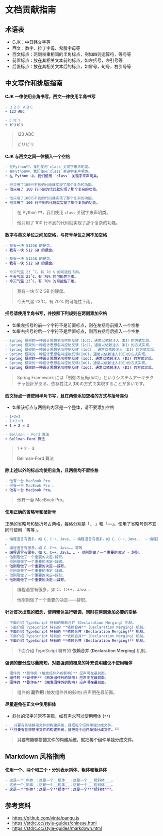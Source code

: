 # 文档贡献指南

## 术语表

- CJK：中日韩文字等
- 西文：数字、拉丁字母、希腊字母等
- 西文标点：两侧权重相同的半角标点，例如四则运算符，等号等
- 前置标点：放在其相关文本前的标点，如左括号，左引号等
- 后置标点：放在其相关文本后的标点，如冒号，句号，右引号等

## 中文写作和排版指南

#### CJK 一律使用全角书写，西文一律使用半角书写

```diff
- １２３ ＡＢＣ
+ 123 ABC

- ﾋﾞﾘﾋﾞﾘ
+ ビリビリ
```

> 123 ABC
> 
> ビリビリ

#### CJK 与西文之间一律插入一个空格

```diff
- 在Python中，我们使用`class`关键字来声明类。
- 在Python中，我们使用`class`关键字来声明类。
+ 在 Python 中，我们使用 `class` 关键字来声明类。

- 他只用了100行不到的代码就实现了那个复杂的功能。
+ 他只用了 100 行不到的代码就实现了那个复杂的功能。

- 他只用了100行不到的代码就实现了那个复杂的功能。
+ 他只用了 100 行不到的代码就实现了那个复杂的功能。
```

> 在 Python 中，我们使用 `class` 关键字来声明类。
> 
> 他只用了 100 行不到的代码就实现了那个复杂的功能。

#### 数字与英文单位之间加空格，与符号单位之间不加空格

```diff
- 我有一块 512GB 的硬盘。
+ 我有一块 512 GB 的硬盘。

- 我有一块 512GB 的硬盘。
+ 我有一块 512 GB 的硬盘。

- 今天气温 23 ˚C，有 70 % 的可能性下雨。
+ 今天气温 23˚C，有 70% 的可能性下雨。
+ 今天气温 23˚C，有 70% 的可能性下雨。
```

> 我有一块 512 GB 的硬盘。
> 
> 今天气温 23˚C，有 70% 的可能性下雨。

#### 括号请使用半角书写，并按照下列规则在两侧添加空格

- 如果左括号的前一个字符不是前置标点，则在左括号前插入一个空格
- 如果右括号的后一个字符不是后置标点，则再右括号后插入一个空格

```diff
- Spring 框架的一种设计思想名叫控制反转（IoC），通常以依赖注入（DI）的方式实现。
- Spring 框架的一种设计思想名叫控制反转（IoC），通常以依赖注入（DI）的方式实现。
- Spring 框架的一种设计思想名叫控制反转 (IoC) ，通常以依赖注入 (DI) 的方式实现。
- Spring 框架的一种设计思想名叫控制反转(IoC)，通常以依赖注入(DI)的方式实现。
+ Spring 框架的一种设计思想名叫控制反转 (IoC)，通常以依赖注入 (DI) 的方式实现。
- Spring 框架的一种设计思想名叫控制反转(IoC)，通常以依赖注入(DI)的方式实现。
+ Spring 框架的一种设计思想名叫控制反转 (IoC)，通常以依赖注入 (DI) 的方式实现。
```

> Spring Framework には「制御の反転(IoC)」というシステムアーキテクチャ設計がある、依存性注入(DI)の方式で実現することが多いです。

#### 西文标点一律使用半角书写，且在两侧添加空格的方式与括号类似

- 如果该标点与两侧的内容是一个整体，请不要添加空格

```diff
- 1+2=3
- 1＋2＝3
+ 1 + 2 = 3

- Bellman - Ford 算法
+ Bellman-Ford 算法
```

> 1 + 2 = 3
> 
> Bellman-Ford 算法

#### 除上述以外的标点均使用全角，且两侧均不留空格

```diff
- 他有一台 MacBook Pro.
- 他有一台 MacBook Pro 。
+ 他有一台 MacBook Pro。
```

> 他有一台 MacBook Pro。

#### 使用正确的省略号和破折号

正确的省略号和破折号占两格，每格分别是「… 」和「—」。使用了省略号则不宜同时使用「等等」。

```diff
- 编程语言有很多，如 C、C++、Java… - 编程语言有很多，如 C、C++、Java... - 编程语言有很多，如 C、C++、Java。。。…
。
- 编程语言有很多，如 C、C++、Java…… 等等
+ 编程语言有很多，如 C、C++、Java… … - 他刚刚做了一个重要的决定 - 辞职。
- 他刚刚做了一个重要的决定-辞职。
- 他刚刚做了一个重要的决定—辞职。
+ 他刚刚做了一个重要的决定——辞职。
- 他刚刚做了一个重要的决定-辞职。
- 他刚刚做了一个重要的决定—辞职。
+ 他刚刚做了一个重要的决定——辞职。
```

> 编程语言有很多，如 C、C++、Java…
> 
> 他刚刚做了一个重要的决定——辞职。

#### 针对首次出现的概念，使用粗体进行强调，同时在两侧添加必要的空格

```diff
- 下面介绍 TypeScript 特有的依赖合并 (Declaration Merging) 机制。
- 下面介绍 TypeScript 特有的 **依赖合并** (Declaration Merging) 机制。
+ 下面介绍 TypeScript 特有的 **依赖合并 (Declaration Merging)** 机制。
- 下面介绍 TypeScript 特有的 **依赖合并** (Declaration Merging) 机制。
+ 下面介绍 TypeScript 特有的 **依赖合并 (Declaration Merging)** 机制。
```

> 下面介绍 TypeScript 特有的 **依赖合并 (Declaration Merging)** 机制。

#### 强调的部分应尽量简短，对要强调的概念的补充说明建议不使用粗体

```diff
- 组件的 **副作用 (触发组件外的影响)** 应声明在最前面。
+ 组件的 **副作用** (触发组件外的影响) 应声明在最前面。
+ 组件的 **副作用** (触发组件外的影响) 应声明在最前面。
```

> 组件的 **副作用** (触发组件外的影响) 应声明在最前面。

#### 尽量避免在正文中使用斜体

- 斜体的汉字非常不美观，如有需求可以使用粗体 (`**`)

```diff
- __只要有能够拼接文件的构建系统，就把每个组件单独分成文件。__
+ **只要有能够拼接文件的构建系统，就把每个组件单独分成文件。**
```

> **只要有能够拼接文件的构建系统，就把每个组件单独分成文件。**

## Markdown 风格指南

#### 使用一个、两个和三个 `*` 分别表示斜体、粗体和粗斜体

```diff
- 这是一个_斜体_；这是一个__粗体__；这是一个___粗斜体___。
- 这是一个_斜体_；这是一个__粗体__；这是一个___粗斜体___。
+ 这是一个*斜体*；这是一个**粗体**；这是一个***粗斜体***。
```

## 参考资料

- <https://github.com/vinta/pangu.js>
- <https://stdrc.cc/style-guides/chinese.html>
- <https://stdrc.cc/style-guides/markdown.html>
